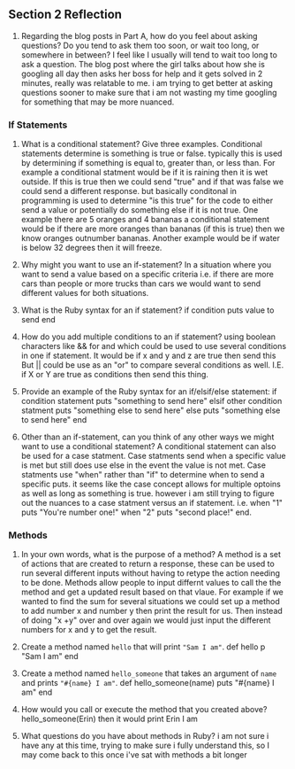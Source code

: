 ## Section 2 Reflection

1. Regarding the blog posts in Part A, how do you feel about asking questions? Do you tend to ask them too soon, or wait too long, or somewhere in between?
I feel like I usually will tend to wait too long to ask a question. The blog post where the girl talks about how she is googling
all day then asks her boss for help and it gets solved in 2 minutes, really was relatable to me. i am trying to get better at
asking questions sooner to make sure that i am not wasting my time googling for something that may be more nuanced.

### If Statements

1. What is a conditional statement? Give three examples.
Conditional statements determine is something is true or false. typically this is used by determining if something is equal to,
greater than, or less than. For example a conditional statment would be if it is raining then it is wet outside. If this is true then we could send "true" and if that was false we could send a different response. but basically  conditonal in programming is used to determine "is this true" for the code to either send a value or potentially do something else if it is not true.
One example there are 5 oranges and 4 bananas a conditional statement would be if there are more oranges than bananas (if this is true) then we know oranges outnumber bananas.
Another example would be if water is below 32 degrees then it will freeze.

1. Why might you want to use an if-statement?
In a situation where you want to send a value based on a specific criteria i.e. if there are more cars than people or more trucks than cars we would want to send different values for both situations.

1. What is the Ruby syntax for an if statement?
 if condition
  puts value to send
end
1. How do you add multiple conditions to an if statement?
using boolean characters  like && for and which could be used to use several conditions in one if statement. It would be if x and y and z are true then send this  But || could be use as an "or" to compare several conditions as well. I.E. if X or Y are true as conditions then send this thing.
1. Provide an example of the Ruby syntax for an if/elsif/else statement:
if condition statement
  puts "something to send here"
elsif other condition statment
  puts "something else to send here"
else
  puts "something else to send here"
end

1. Other than an if-statement, can you think of any other ways we might want to use a conditional statement?
A conditional statement can also be used for a case statment. Case statments send when a specific value is met but still does use else in the event the value is not met. Case statments use "when" rather than "if" to determine when to send a specific puts. it seems like the case concept allows for multiple optoins as well as long as something is true. however i am still trying to figure out the nuances to a case statment versus an if statement.
i.e. when "1"
  puts "You're number one!"
when "2"
  puts "second place!"
end.
### Methods

1. In your own words, what is the purpose of a method?
A method is a set of actions that are created to return a response, these can be used to run several different inputs without
having to retype the action needing to be done. Methods allow people to input differnt values to call the the method and get a updated result based on that vlaue. For example if we wanted to find the sum for several situations we could set up
a method to add number x and number y then print the result for us. Then instead of doing "x +y" over and over again we would just input the different numbers for x and y to get the result.

1. Create a method named `hello` that will print `"Sam I am"`.
def hello
p "Sam I am"
end

1. Create a method named `hello_someone` that takes an argument of `name` and prints `"#{name} I am"`.
def hello_someone(name)
puts "#{name} I am"
end

1. How would you call or execute the method that you created above?
hello_someone(Erin) then it would print Erin I am

1. What questions do you have about methods in Ruby? i am not sure i have any at this time, trying to make sure i fully understand this, so I may come back to this once i've sat with methods a bit longer
